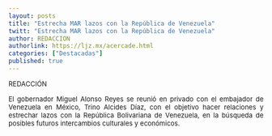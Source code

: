 ```yaml
---
layout: posts
title: "Estrecha MAR lazos con la República de Venezuela"
twitt: "Estrecha MAR lazos con la República de Venezuela"
author: REDACCION
authorlink: https://ljz.mx/acercade.html
categories: ["Destacadas"]
published: true
---
```

<p style="text-align: justify;">
  <span style="font-size: small;">REDACCIÓN</span>
</p>

<p style="text-align: justify;">
  <span style="font-size: small;">El gobernador Miguel Alonso Reyes se reunió en privado con el embajador de Venezuela en México, Trino Alcides Díaz, con el objetivo hacer relaciones y estrechar lazos con la República Bolivariana de Venezuela, en la búsqueda de posibles futuros intercambios culturales y económicos.</span>
</p>
